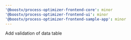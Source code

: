 ```yaml
---
'@boostv/process-optimizer-frontend-core': minor
'@boostv/process-optimizer-frontend-ui': minor
'@boostv/process-optimizer-frontend-sample-app': minor
---
```


Add validation of data table

